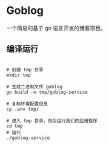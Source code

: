 # Goblog

一个简易的基于 go 语言开发的博客项目。

## 编译运行

```shell

# 创建 tmp 目录
mkdir tmp

# 生成二进制文件 goblog
go build -o tmp/goblog-service

# 复制环境配置信息
cp .env tmp/

# 进入 tmp 目录，然后运行我们的应用程序
cd tmp
# 运行
./goblog-service

```